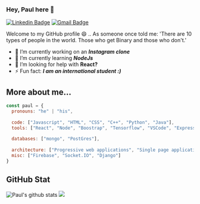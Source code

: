 ### Hey, Paul here 👋

[![Linkedin Badge](https://img.shields.io/badge/-paul-blue?style=flat-square&logo=Linkedin&logoColor=white&link=https://www.linkedin.com/in/paul-doho-702b82200/)](https://www.linkedin.com/in/paul-doho-702b82200/) [![Gmail Badge](https://img.shields.io/badge/-paul.doho.741@my.csun.edu-c14438?style=flat-square&logo=Gmail&logoColor=white&link=mailto:paul.doho.741@my.csun.edu)](paul.doho.741@my.csun.edu) 


Welcome to my GitHub profile 😄 .. As someone once told me: 'There are 10 types of people in the world. Those who get Binary and those who don't.'

- 🔭 I’m currently working on an ***Instagram clone***
- 🌱 I’m currently learning ***NodeJs***
- 🤔 I’m looking for help with **React?**
- ⚡ Fun fact: ***I am an international student :)***


## More about me...

```javascript
const paul = {
  pronouns: "he" | "his",
  
  code: ["Javascript", "HTML", "CSS", "C++", "Python", "Java"],
  tools: ["React", "Node", "Boostrap", "Tensorflow", "VSCode", "Express"],
  
  databases: ["mongo", "PostGres"],
  
  architecture: ["Progressive web applications", "Single page applications", "design system pattern"],
  misc: ["Firebase", "Socket.IO", "Django"]
}
```

## GitHub Stat

![Paul's github stats](https://github-readme-stats.vercel.app/api?username=pdd27673&show_icons=true&hide=stars,issues,contribs&theme=radical)
 <img src = "https://github-readme-stats.vercel.app/api/top-langs/?username=pdd27673&layout=compact">
